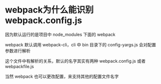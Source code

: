 # webpack为什么能识别webpack.config.js

因为默认运行的是项目中 node_modules 下面的 webpack

webpack 默认调用 webpack-cli，cli 中 bin 目录下的 config-yargs.js 会对配置参数进行解析

这个文件中有解析的关系，默认的名字其实有两种 webpack.config.js 或者 webpackfile.js

当然 webpack 也可以更改配置，来支持其他的配置文件名字


